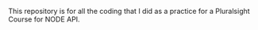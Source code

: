 This repository is for all the coding that I did as a practice for a Pluralsight Course for NODE API.
